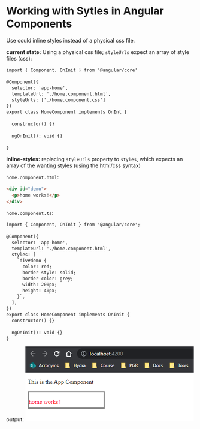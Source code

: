 # Working with Sytles in Angular Components

Use could inline styles instead of a physical css file.

**current state:** Using a physical css file; `styleUrls` expect an array of style files (css):

```JS
import { Component, OnInit } from '@angular/core'

@Component({
  selector: 'app-home',
  templateUrl: './home.component.html',
  styleUrls: ['./home.component.css']
})
export class HomeComponent implements OnInt {

  constructor() {}

  ngOnInit(): void {}

}
```

**inline-styles:** replacing `styleUrls` property to `styles`, which expects an array of the wanting styles (using the html/css syntax)

`home.component.html`:

```HTML
<div id="demo">
  <p>home works!</p>
</div>
```

`home.component.ts`:

```JS
import { Component, OnInit } from '@angular/core';

@Component({
  selector: 'app-home',
  templateUrl: './home.component.html',
  styles: [
    `div#demo {
      color: red;
      border-style: solid;
      border-color: grey;
      width: 200px;
      height: 40px;
    }`,
  ],
})
export class HomeComponent implements OnInit {
  constructor() {}

  ngOnInit(): void {}
}
```

output:
![Inline Styles](img/inline-styles.png)
